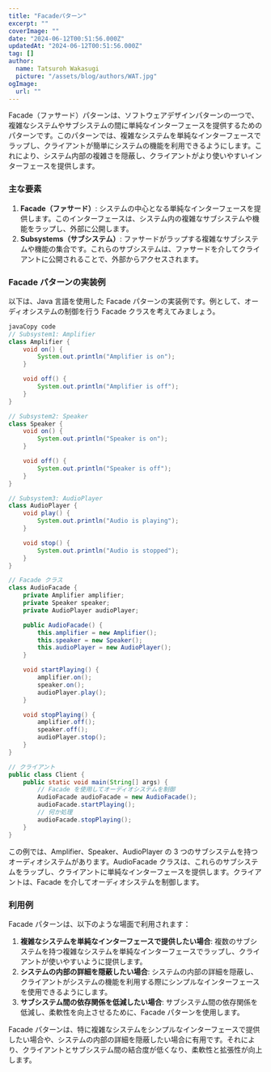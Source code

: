 ```yaml
---
title: "Facadeパターン"
excerpt: ""
coverImage: ""
date: "2024-06-12T00:51:56.000Z"
updatedAt: "2024-06-12T00:51:56.000Z"
tag: []
author:
  name: Tatsuroh Wakasugi
  picture: "/assets/blog/authors/WAT.jpg"
ogImage:
  url: ""
---
```


Facade（ファサード）パターンは、ソフトウェアデザインパターンの一つで、複雑なシステムやサブシステムの間に単純なインターフェースを提供するためのパターンです。このパターンでは、複雑なシステムを単純なインターフェースでラップし、クライアントが簡単にシステムの機能を利用できるようにします。これにより、システム内部の複雑さを隠蔽し、クライアントがより使いやすいインターフェースを提供します。

### **主な要素**

1. **Facade（ファサード）**: システムの中心となる単純なインターフェースを提供します。このインターフェースは、システム内の複雑なサブシステムや機能をラップし、外部に公開します。
2. **Subsystems（サブシステム）**: ファサードがラップする複雑なサブシステムや機能の集合です。これらのサブシステムは、ファサードを介してクライアントに公開されることで、外部からアクセスされます。

### **Facade パターンの実装例**

以下は、Java 言語を使用した Facade パターンの実装例です。例として、オーディオシステムの制御を行う Facade クラスを考えてみましょう。

```java
javaCopy code
// Subsystem1: Amplifier
class Amplifier {
    void on() {
        System.out.println("Amplifier is on");
    }

    void off() {
        System.out.println("Amplifier is off");
    }
}

// Subsystem2: Speaker
class Speaker {
    void on() {
        System.out.println("Speaker is on");
    }

    void off() {
        System.out.println("Speaker is off");
    }
}

// Subsystem3: AudioPlayer
class AudioPlayer {
    void play() {
        System.out.println("Audio is playing");
    }

    void stop() {
        System.out.println("Audio is stopped");
    }
}

// Facade クラス
class AudioFacade {
    private Amplifier amplifier;
    private Speaker speaker;
    private AudioPlayer audioPlayer;

    public AudioFacade() {
        this.amplifier = new Amplifier();
        this.speaker = new Speaker();
        this.audioPlayer = new AudioPlayer();
    }

    void startPlaying() {
        amplifier.on();
        speaker.on();
        audioPlayer.play();
    }

    void stopPlaying() {
        amplifier.off();
        speaker.off();
        audioPlayer.stop();
    }
}

// クライアント
public class Client {
    public static void main(String[] args) {
        // Facade を使用してオーディオシステムを制御
        AudioFacade audioFacade = new AudioFacade();
        audioFacade.startPlaying();
        // 何か処理
        audioFacade.stopPlaying();
    }
}

```

この例では、Amplifier、Speaker、AudioPlayer の 3 つのサブシステムを持つオーディオシステムがあります。AudioFacade クラスは、これらのサブシステムをラップし、クライアントに単純なインターフェースを提供します。クライアントは、Facade を介してオーディオシステムを制御します。

### **利用例**

Facade パターンは、以下のような場面で利用されます：

1. **複雑なシステムを単純なインターフェースで提供したい場合**: 複数のサブシステムを持つ複雑なシステムを単純なインターフェースでラップし、クライアントが使いやすいように提供します。
2. **システムの内部の詳細を隠蔽したい場合**: システムの内部の詳細を隠蔽し、クライアントがシステムの機能を利用する際にシンプルなインターフェースを使用できるようにします。
3. **サブシステム間の依存関係を低減したい場合**: サブシステム間の依存関係を低減し、柔軟性を向上させるために、Facade パターンを使用します。

Facade パターンは、特に複雑なシステムをシンプルなインターフェースで提供したい場合や、システムの内部の詳細を隠蔽したい場合に有用です。それにより、クライアントとサブシステム間の結合度が低くなり、柔軟性と拡張性が向上します。
